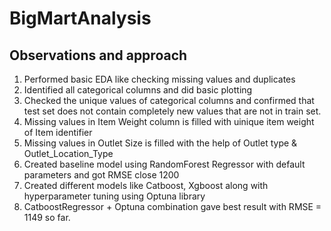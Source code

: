 # BigMartAnalysis

## Observations and approach

1. Performed basic EDA like checking missing values and duplicates
2. Identified all categorical columns and did basic plotting
3. Checked the unique values of categorical columns and confirmed that test set does not contain 
completely new values that are not in train set.
4. Missing values in Item Weight column is filled with uinique item weight of Item identifier
5. Missing values in Outlet Size is filled with the help of Outlet type & Outlet_Location_Type
6. Created baseline model using RandomForest Regressor with default parameters and got RMSE close 1200
7. Created different models like Catboost, Xgboost along with hyperparameter tuning using Optuna library
8. CatboostRegressor + Optuna combination gave best result with RMSE = 1149 so far.
